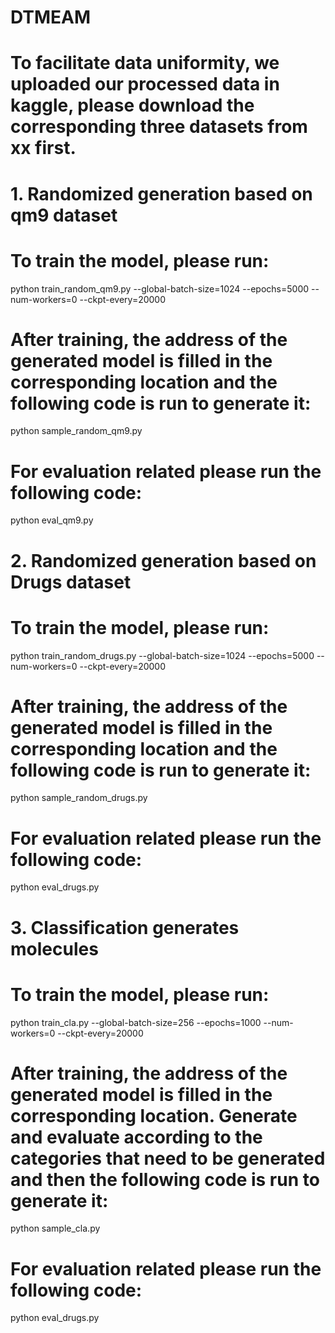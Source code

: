 # DTMEAM
# To facilitate data uniformity, we uploaded our processed data in kaggle, please download the corresponding three datasets from xx first.

# 1. Randomized generation based on qm9 dataset
# To train the model, please run:
python train_random_qm9.py --global-batch-size=1024 --epochs=5000 --num-workers=0 --ckpt-every=20000
# After training, the address of the generated model is filled in the corresponding location and the following code is run to generate it:
python sample_random_qm9.py
# For evaluation related please run the following code:
python eval_qm9.py

# 2. Randomized generation based on Drugs dataset
# To train the model, please run:
python train_random_drugs.py --global-batch-size=1024 --epochs=5000 --num-workers=0 --ckpt-every=20000
# After training, the address of the generated model is filled in the corresponding location and the following code is run to generate it:
python sample_random_drugs.py
# For evaluation related please run the following code:
python eval_drugs.py

# 3. Classification generates molecules
# To train the model, please run:
python train_cla.py --global-batch-size=256 --epochs=1000 --num-workers=0 --ckpt-every=20000
# After training, the address of the generated model is filled in the corresponding location. Generate and evaluate according to the categories that need to be generated and then the following code is run to generate it:
python sample_cla.py
# For evaluation related please run the following code:
python eval_drugs.py
